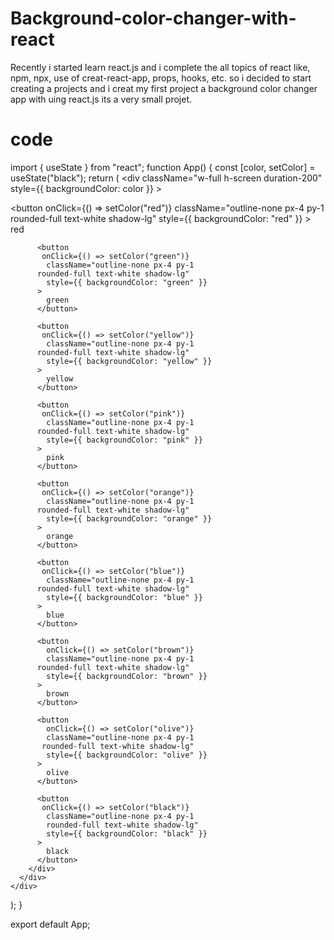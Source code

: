 # Background-color-changer-with-react
Recently i started learn react.js and i complete the all topics of react like, npm, npx, use of creat-react-app, props, hooks, etc. 
so i decided to start creating a projects and i creat my first project a background color changer app with uing react.js its a very small projet.

# code

import { useState } from "react";
function App() {
  const [color, setColor] = useState("black");
  return (
    <div
      className="w-full h-screen duration-200"
      style={{ backgroundColor: color }}
    >
      <div
        className="fixed flex flex-wrap
        justify-center bottom-20 inste-x-0 px-2"
      >
        <div
          className="flex flex-wrap justify-center
          gap-5 shadow-lg bg-white px-3 py-2 rounded-3xl"
        >
          <button
           onClick={() => setColor("red")}
            className="outline-none px-4 py-1
          rounded-full text-white shadow-lg"
            style={{ backgroundColor: "red" }}
          >
            red
          </button>

          <button
           onClick={() => setColor("green")}
            className="outline-none px-4 py-1
          rounded-full text-white shadow-lg"
            style={{ backgroundColor: "green" }}
          >
            green
          </button>

          <button
           onClick={() => setColor("yellow")}
            className="outline-none px-4 py-1
          rounded-full text-white shadow-lg"
            style={{ backgroundColor: "yellow" }}
          >
            yellow
          </button>

          <button
           onClick={() => setColor("pink")}
            className="outline-none px-4 py-1
          rounded-full text-white shadow-lg"
            style={{ backgroundColor: "pink" }}
          >
            pink
          </button>

          <button
           onClick={() => setColor("orange")}
            className="outline-none px-4 py-1
          rounded-full text-white shadow-lg"
            style={{ backgroundColor: "orange" }}
          >
            orange
          </button>

          <button
           onClick={() => setColor("blue")}
            className="outline-none px-4 py-1
          rounded-full text-white shadow-lg"
            style={{ backgroundColor: "blue" }}
          >
            blue
          </button>

          <button
            onClick={() => setColor("brown")}
            className="outline-none px-4 py-1
          rounded-full text-white shadow-lg"
            style={{ backgroundColor: "brown" }}
          >
            brown
          </button>

          <button
            onClick={() => setColor("olive")}
            className="outline-none px-4 py-1
           rounded-full text-white shadow-lg"
            style={{ backgroundColor: "olive" }}
          >
            olive
          </button>

          <button
           onClick={() => setColor("black")}
            className="outline-none px-4 py-1
            rounded-full text-white shadow-lg"
            style={{ backgroundColor: "black" }}
          >
            black
          </button>
        </div>
      </div>
    </div>
  );
}

export default App;
